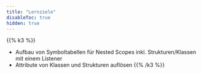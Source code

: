 ```yaml
---
title: "Lernziele"
disableToc: true
hidden: true
---
```



{{% k3 %}}
*   Aufbau von Symboltabellen für Nested Scopes inkl. Strukturen/Klassen mit einem Listener
*   Attribute von Klassen und Strukturen auflösen
{{% /k3 %}}
